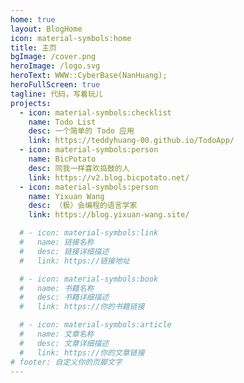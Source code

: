 ```yaml
---
home: true
layout: BlogHome
icon: material-symbols:home
title: 主页
bgImage: /cover.png
heroImage: /logo.svg
heroText: WWW::CyberBase(NanHuang);
heroFullScreen: true
tagline: 代码，写着玩儿
projects:
  - icon: material-symbols:checklist
    name: Todo List
    desc: 一个简单的 Todo 应用
    link: https://teddyhuang-00.github.io/TodoApp/
  - icon: material-symbols:person
    name: BicPotato
    desc: 同我一样喜欢捣鼓的人
    link: https://v2.blog.bicpotato.net/
  - icon: material-symbols:person
    name: Yixuan Wang
    desc: （极）会编程的语言学家
    link: https://blog.yixuan-wang.site/

  # - icon: material-symbols:link
  #   name: 链接名称
  #   desc: 链接详细描述
  #   link: https://链接地址

  # - icon: material-symbols:book
  #   name: 书籍名称
  #   desc: 书籍详细描述
  #   link: https://你的书籍链接

  # - icon: material-symbols:article
  #   name: 文章名称
  #   desc: 文章详细描述
  #   link: https://你的文章链接
# footer: 自定义你的页脚文字
---
```

